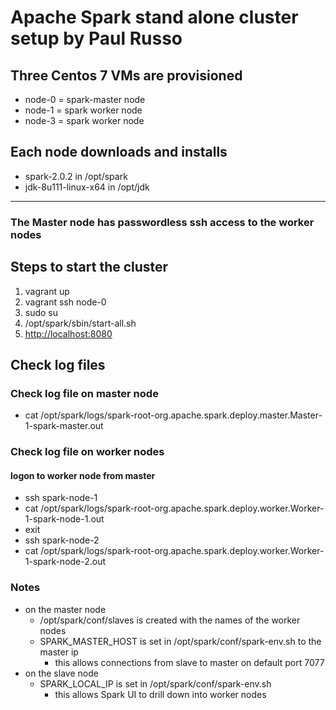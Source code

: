# Apache Spark stand alone cluster setup by Paul Russo
## Three Centos 7 VMs are provisioned
* node-0 = spark-master node
* node-1 = spark worker node
* node-3 = spark worker node

## Each node downloads and installs
* spark-2.0.2 in /opt/spark
* jdk-8u111-linux-x64 in /opt/jdk

---
### The Master node has passwordless ssh access to the worker nodes

## Steps to start the cluster
1. vagrant up
2. vagrant ssh node-0
3. sudo su
4. /opt/spark/sbin/start-all.sh
5. [http://localhost:8080](http://localhost:8080)

## Check log files
### Check log file on master node
* cat /opt/spark/logs/spark-root-org.apache.spark.deploy.master.Master-1-spark-master.out

### Check log file on worker nodes 
#### logon to worker node from master
  * ssh spark-node-1
  * cat /opt/spark/logs/spark-root-org.apache.spark.deploy.worker.Worker-1-spark-node-1.out
  * exit
  * ssh spark-node-2
  * cat /opt/spark/logs/spark-root-org.apache.spark.deploy.worker.Worker-1-spark-node-2.out

### Notes
* on the master node
   * /opt/spark/conf/slaves is created with the names of the worker nodes
   * SPARK_MASTER_HOST is set in /opt/spark/conf/spark-env.sh to the master ip
     * this allows connections from slave to master on default port 7077
* on the slave node
  * SPARK_LOCAL_IP is set in /opt/spark/conf/spark-env.sh
     * this allows Spark UI to drill down into worker nodes
